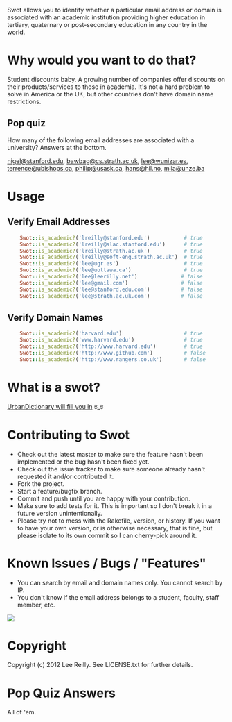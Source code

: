 Swot allows you to identify whether a particular email address or domain
is associated with an academic institution providing higher education in
tertiary, quaternary or post-secondary education in any country in the
world.

# Why would you want to do that?

Student discounts baby. A growing number of companies offer discounts on their products/services to those in academia. It's not a hard problem to solve in America or the UK, but other countries don't have domain name restrictions.

## Pop quiz

How many of the following email addresses are associated with a university? Answers at the bottom.

nigel@stanford.edu, bawbag@cs.strath.ac.uk, lee@wunizar.es, terrence@ubishops.ca, philip@usask.ca, hans@hil.no, mila@unze.ba

# Usage

## Verify Email Addresses
```ruby
    Swot::is_academic?('lreilly@stanford.edu')           # true
    Swot::is_academic?('lreilly@slac.stanford.edu')      # true
    Swot::is_academic?('lreilly@strath.ac.uk')           # true
    Swot::is_academic?('lreilly@soft-eng.strath.ac.uk')  # true
    Swot::is_academic?('lee@ugr.es')                     # true
    Swot::is_academic?('lee@uottawa.ca')                 # true
    Swot::is_academic?('lee@leerilly.net')              # false
    Swot::is_academic?('lee@gmail.com')                 # false
    Swot::is_academic?('lee@stanford.edu.com')          # false
    Swot::is_academic?('lee@strath.ac.uk.com')          # false
```
## Verify Domain Names
```ruby
    Swot::is_academic?('harvard.edu')                    # true
    Swot::is_academic?('www.harvard.edu')                # true
    Swot::is_academic?('http://www.harvard.edu')         # true
    Swot::is_academic?('http://www.github.com')          # false
    Swot::is_academic?('http://www.rangers.co.uk')       # false
```
# What is a swot?

[UrbanDictionary will fill you in](http://www.urbandictionary.com/define.php?term=swot) ಠ_ಠ

# Contributing to Swot

* Check out the latest master to make sure the feature hasn't been implemented or the bug hasn't been fixed yet.
* Check out the issue tracker to make sure someone already hasn't requested it and/or contributed it.
* Fork the project.
* Start a feature/bugfix branch.
* Commit and push until you are happy with your contribution.
* Make sure to add tests for it. This is important so I don't break it in a future version unintentionally.
* Please try not to mess with the Rakefile, version, or history. If you want to have your own version, or is otherwise necessary, that is fine, but please isolate to its own commit so I can cherry-pick around it.

# Known Issues / Bugs / "Features"

* You can search by email and domain names only. You cannot search by IP.
* You don't know if the email address belongs to a student, faculty, staff member, etc.

![](http://i.imgur.com/K8vsw.gif)

# Copyright

Copyright (c) 2012 Lee Reilly. See LICENSE.txt for
further details.

# Pop Quiz Answers

All of 'em.
